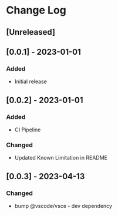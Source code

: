 # Change Log

## [Unreleased]

## [0.0.1] - 2023-01-01

### Added

-   Initial release

## [0.0.2] - 2023-01-01

### Added

-   CI Pipeline

### Changed

-   Updated Known Limitation in README

## [0.0.3] - 2023-04-13

### Changed

-   bump @vscode/vsce - dev dependency
